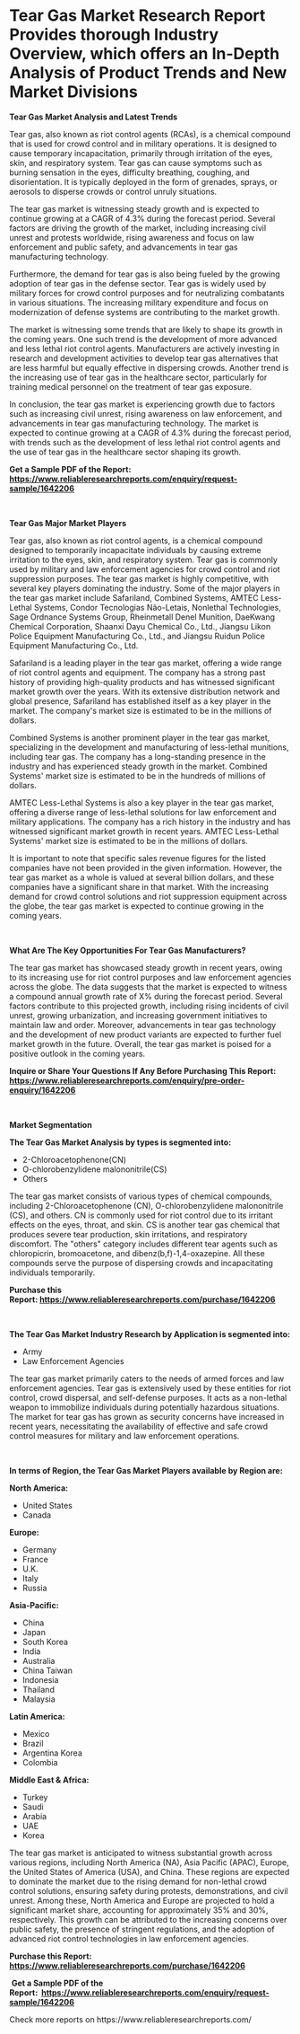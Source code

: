 <p><h1>Tear Gas Market Research Report Provides thorough Industry Overview, which offers an In-Depth Analysis of Product Trends and New Market Divisions</h1></p><p><strong>Tear Gas Market Analysis and Latest Trends</strong></p>
<p><p>Tear gas, also known as riot control agents (RCAs), is a chemical compound that is used for crowd control and in military operations. It is designed to cause temporary incapacitation, primarily through irritation of the eyes, skin, and respiratory system. Tear gas can cause symptoms such as burning sensation in the eyes, difficulty breathing, coughing, and disorientation. It is typically deployed in the form of grenades, sprays, or aerosols to disperse crowds or control unruly situations.</p><p>The tear gas market is witnessing steady growth and is expected to continue growing at a CAGR of 4.3% during the forecast period. Several factors are driving the growth of the market, including increasing civil unrest and protests worldwide, rising awareness and focus on law enforcement and public safety, and advancements in tear gas manufacturing technology.</p><p>Furthermore, the demand for tear gas is also being fueled by the growing adoption of tear gas in the defense sector. Tear gas is widely used by military forces for crowd control purposes and for neutralizing combatants in various situations. The increasing military expenditure and focus on modernization of defense systems are contributing to the market growth.</p><p>The market is witnessing some trends that are likely to shape its growth in the coming years. One such trend is the development of more advanced and less lethal riot control agents. Manufacturers are actively investing in research and development activities to develop tear gas alternatives that are less harmful but equally effective in dispersing crowds. Another trend is the increasing use of tear gas in the healthcare sector, particularly for training medical personnel on the treatment of tear gas exposure.</p><p>In conclusion, the tear gas market is experiencing growth due to factors such as increasing civil unrest, rising awareness on law enforcement, and advancements in tear gas manufacturing technology. The market is expected to continue growing at a CAGR of 4.3% during the forecast period, with trends such as the development of less lethal riot control agents and the use of tear gas in the healthcare sector shaping its growth.</p></p>
<p><strong>Get a Sample PDF of the Report:&nbsp; <a href="https://www.reliableresearchreports.com/enquiry/request-sample/1642206">https://www.reliableresearchreports.com/enquiry/request-sample/1642206</a></strong></p>
<p>&nbsp;</p>
<p><strong>Tear Gas Major Market Players</strong></p>
<p><p>Tear gas, also known as riot control agents, is a chemical compound designed to temporarily incapacitate individuals by causing extreme irritation to the eyes, skin, and respiratory system. Tear gas is commonly used by military and law enforcement agencies for crowd control and riot suppression purposes. The tear gas market is highly competitive, with several key players dominating the industry. Some of the major players in the tear gas market include Safariland, Combined Systems, AMTEC Less-Lethal Systems, Condor Tecnologias Não-Letais, Nonlethal Technologies, Sage Ordnance Systems Group, Rheinmetall Denel Munition, DaeKwang Chemical Corporation, Shaanxi Dayu Chemical Co., Ltd., Jiangsu Likon Police Equipment Manufacturing Co., Ltd., and Jiangsu Ruidun Police Equipment Manufacturing Co., Ltd.</p><p>Safariland is a leading player in the tear gas market, offering a wide range of riot control agents and equipment. The company has a strong past history of providing high-quality products and has witnessed significant market growth over the years. With its extensive distribution network and global presence, Safariland has established itself as a key player in the market. The company's market size is estimated to be in the millions of dollars.</p><p>Combined Systems is another prominent player in the tear gas market, specializing in the development and manufacturing of less-lethal munitions, including tear gas. The company has a long-standing presence in the industry and has experienced steady growth in the market. Combined Systems' market size is estimated to be in the hundreds of millions of dollars.</p><p>AMTEC Less-Lethal Systems is also a key player in the tear gas market, offering a diverse range of less-lethal solutions for law enforcement and military applications. The company has a rich history in the industry and has witnessed significant market growth in recent years. AMTEC Less-Lethal Systems' market size is estimated to be in the millions of dollars.</p><p>It is important to note that specific sales revenue figures for the listed companies have not been provided in the given information. However, the tear gas market as a whole is valued at several billion dollars, and these companies have a significant share in that market. With the increasing demand for crowd control solutions and riot suppression equipment across the globe, the tear gas market is expected to continue growing in the coming years.</p></p>
<p>&nbsp;</p>
<p><strong>What Are The Key Opportunities For Tear Gas Manufacturers?</strong></p>
<p><p>The tear gas market has showcased steady growth in recent years, owing to its increasing use for riot control purposes and law enforcement agencies across the globe. The data suggests that the market is expected to witness a compound annual growth rate of X% during the forecast period. Several factors contribute to this projected growth, including rising incidents of civil unrest, growing urbanization, and increasing government initiatives to maintain law and order. Moreover, advancements in tear gas technology and the development of new product variants are expected to further fuel market growth in the future. Overall, the tear gas market is poised for a positive outlook in the coming years.</p></p>
<p><strong>Inquire or Share Your Questions If Any Before Purchasing This Report: <a href="https://www.reliableresearchreports.com/enquiry/pre-order-enquiry/1642206">https://www.reliableresearchreports.com/enquiry/pre-order-enquiry/1642206</a></strong></p>
<p>&nbsp;</p>
<p><strong>Market Segmentation</strong></p>
<p><strong>The Tear Gas Market Analysis by types is segmented into:</strong></p>
<p><ul><li>2-Chloroacetophenone(CN)</li><li>O-chlorobenzylidene malononitrile(CS)</li><li>Others</li></ul></p>
<p><p>The tear gas market consists of various types of chemical compounds, including 2-Chloroacetophenone (CN), O-chlorobenzylidene malononitrile (CS), and others. CN is commonly used for riot control due to its irritant effects on the eyes, throat, and skin. CS is another tear gas chemical that produces severe tear production, skin irritations, and respiratory discomfort. The "others" category includes different tear agents such as chloropicrin, bromoacetone, and dibenz(b,f)-1,4-oxazepine. All these compounds serve the purpose of dispersing crowds and incapacitating individuals temporarily.</p></p>
<p><strong>Purchase this Report:&nbsp;<a href="https://www.reliableresearchreports.com/purchase/1642206">https://www.reliableresearchreports.com/purchase/1642206</a></strong></p>
<p>&nbsp;</p>
<p><strong>The Tear Gas Market Industry Research by Application is segmented into:</strong></p>
<p><ul><li>Army</li><li>Law Enforcement Agencies</li></ul></p>
<p><p>The tear gas market primarily caters to the needs of armed forces and law enforcement agencies. Tear gas is extensively used by these entities for riot control, crowd dispersal, and self-defense purposes. It acts as a non-lethal weapon to immobilize individuals during potentially hazardous situations. The market for tear gas has grown as security concerns have increased in recent years, necessitating the availability of effective and safe crowd control measures for military and law enforcement operations.</p></p>
<p>&nbsp;</p>
<p><strong>In terms of Region, the Tear Gas Market Players available by Region are:</strong></p>
<p>
    <p> <strong> North America: </strong>
        <ul>
            <li>United States</li>
            <li>Canada</li>
        </ul>
        </p> 
    <p> <strong> Europe: </strong>
        <ul>
            <li>Germany</li>
            <li>France</li>
            <li>U.K.</li>
            <li>Italy</li>
            <li>Russia</li>
        </ul>
        </p> 
    <p> <strong> Asia-Pacific: </strong>
        <ul>
            <li>China</li>
            <li>Japan</li>
            <li>South Korea</li>
            <li>India</li>
            <li>Australia</li>
            <li>China Taiwan</li>
            <li>Indonesia</li>
            <li>Thailand</li>
            <li>Malaysia</li>
        </ul>
        </p> 
    <p> <strong> Latin America: </strong>
        <ul>
            <li>Mexico</li>
            <li>Brazil</li>
            <li>Argentina Korea</li>
            <li>Colombia</li>
        </ul>
        </p> 
    <p> <strong> Middle East & Africa: </strong>
        <ul>
            <li>Turkey</li>
            <li>Saudi</li>
            <li>Arabia</li>
            <li>UAE</li>
            <li>Korea</li>
        </ul>
    </p>
    </p>
<p><p>The tear gas market is anticipated to witness substantial growth across various regions, including North America (NA), Asia Pacific (APAC), Europe, the United States of America (USA), and China. These regions are expected to dominate the market due to the rising demand for non-lethal crowd control solutions, ensuring safety during protests, demonstrations, and civil unrest. Among these, North America and Europe are projected to hold a significant market share, accounting for approximately 35% and 30%, respectively. This growth can be attributed to the increasing concerns over public safety, the presence of stringent regulations, and the adoption of advanced riot control technologies in law enforcement agencies.</p></p>
<p><strong>Purchase this Report: <a href="https://www.reliableresearchreports.com/purchase/1642206">https://www.reliableresearchreports.com/purchase/1642206</a></strong></p>
<p>&nbsp;<strong>Get a Sample PDF of the Report:&nbsp;&nbsp;<a href="https://www.reliableresearchreports.com/enquiry/request-sample/1642206">https://www.reliableresearchreports.com/enquiry/request-sample/1642206</a></strong></p>
<p><strong></strong></p>
<p>Check more reports on https://www.reliableresearchreports.com/</p>